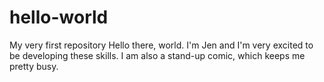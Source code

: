 # hello-world
My very first repository
Hello there, world.  I'm Jen and I'm very excited to be developing these skills.  I am also a stand-up comic, which keeps me pretty busy. 
